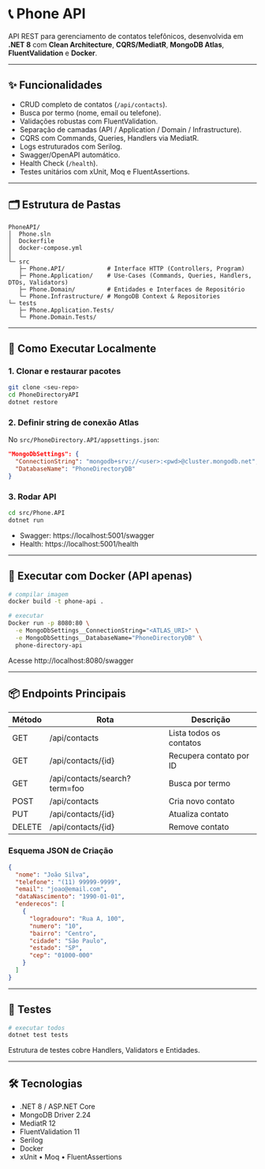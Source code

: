 # 📞 Phone API

API REST para gerenciamento de contatos telefônicos, desenvolvida em **.NET 8** com **Clean Architecture**, **CQRS/MediatR**, **MongoDB Atlas**, **FluentValidation** e **Docker**.

---

## ✨ Funcionalidades

* CRUD completo de contatos (`/api/contacts`).
* Busca por termo (nome, email ou telefone).
* Validações robustas com FluentValidation.
* Separação de camadas (API / Application / Domain / Infrastructure).
* CQRS com Commands, Queries, Handlers via MediatR.
* Logs estruturados com Serilog.
* Swagger/OpenAPI automático.
* Health Check (`/health`).
* Testes unitários com xUnit, Moq e FluentAssertions.

---

## 🗂️ Estrutura de Pastas

```text
PhoneAPI/
│  Phone.sln
│  Dockerfile
│  docker-compose.yml
│
└─ src
   ├─ Phone.API/            # Interface HTTP (Controllers, Program)
   ├─ Phone.Application/    # Use-Cases (Commands, Queries, Handlers, DTOs, Validators)
   ├─ Phone.Domain/         # Entidades e Interfaces de Repositório
   └─ Phone.Infrastructure/ # MongoDB Context & Repositories
└─ tests
   ├─ Phone.Application.Tests/
   └─ Phone.Domain.Tests/
```

---

## 🚀 Como Executar Localmente

### 1. Clonar e restaurar pacotes
```bash
git clone <seu-repo>
cd PhoneDirectoryAPI
dotnet restore
```

### 2. Definir string de conexão Atlas
No `src/PhoneDirectory.API/appsettings.json`:
```json
"MongoDbSettings": {
  "ConnectionString": "mongodb+srv://<user>:<pwd>@cluster.mongodb.net",
  "DatabaseName": "PhoneDirectoryDB"
}
```

### 3. Rodar API
```bash
cd src/Phone.API
dotnet run
```

* Swagger: https://localhost:5001/swagger
* Health:  https://localhost:5001/health

---

## 🐳 Executar com Docker (API apenas)
```bash
# compilar imagem
docker build -t phone-api .

# executar
Docker run -p 8080:80 \
  -e MongoDbSettings__ConnectionString="<ATLAS_URI>" \
  -e MongoDbSettings__DatabaseName="PhoneDirectoryDB" \
  phone-directory-api
```
Acesse http://localhost:8080/swagger

---

## 📦 Endpoints Principais
| Método | Rota | Descrição |
|--------|------|-----------|
| GET    | /api/contacts | Lista todos os contatos |
| GET    | /api/contacts/{id} | Recupera contato por ID |
| GET    | /api/contacts/search?term=foo | Busca por termo |
| POST   | /api/contacts | Cria novo contato |
| PUT    | /api/contacts/{id} | Atualiza contato |
| DELETE | /api/contacts/{id} | Remove contato |

### Esquema JSON de Criação
```json
{
  "nome": "João Silva",
  "telefone": "(11) 99999-9999",
  "email": "joao@email.com",
  "dataNascimento": "1990-01-01",
  "enderecos": [
    {
      "logradouro": "Rua A, 100",
      "numero": "10",
      "bairro": "Centro",
      "cidade": "São Paulo",
      "estado": "SP",
      "cep": "01000-000"
    }
  ]
}
```

---

## 🧪 Testes

```bash
# executar todos
dotnet test tests
```

Estrutura de testes cobre Handlers, Validators e Entidades.

---

## 🛠️ Tecnologias
* .NET 8 / ASP.NET Core
* MongoDB Driver 2.24
* MediatR 12
* FluentValidation 11
* Serilog
* Docker
* xUnit • Moq • FluentAssertions
